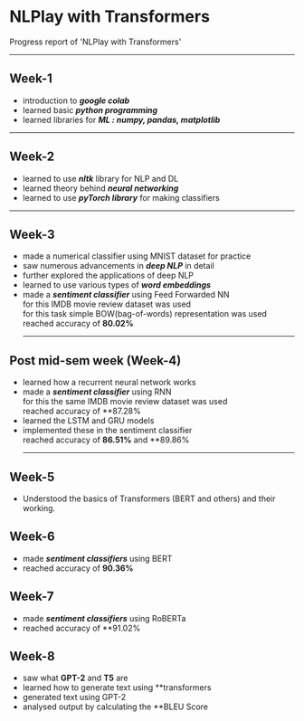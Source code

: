 # NLPlay with Transformers
Progress report of 'NLPlay with Transformers'
<hr>

## Week-1
- introduction to ***google colab***
- learned basic ***python programming***
- learned libraries for ***ML : numpy, pandas, matplotlib***
<hr>

## Week-2
- learned to use ***nltk*** library for NLP and DL
- learned theory behind ***neural networking***
- learned to use ***pyTorch library*** for making classifiers
<hr>

## Week-3
- made a numerical classifier using MNIST dataset for practice
- saw numerous advancements in ***deep NLP*** in detail
- further explored the applications of deep NLP
- learned to use various types of ***word embeddings***
- made a ***sentiment classifier*** using Feed Forwarded NN <br> 
  for this IMDB movie review dataset was used <br>
  for this task simple BOW(bag-of-words) representation was used
  reached accuracy of **80.02%**
  <hr>

## Post mid-sem week (Week-4)
- learned how a recurrent neural network works
- made a ***sentiment classifier*** using RNN <br>
  for this the same IMDB movie review dataset was used <br>
  reached accuracy of **87.28%
- learned the LSTM and GRU models
- implemented these in the sentiment classifier <br>
  reached accuracy of **86.51%** and **89.86%
  <hr>
  
## Week-5
- Understood the basics of Transformers (BERT and others) and their working.

## Week-6
- made ***sentiment classifiers*** using BERT
- reached accuracy of **90.36%**

## Week-7
- made ***sentiment classifiers*** using RoBERTa
- reached accuracy of **91.02%

## Week-8
- saw what **GPT-2** and **T5** are
- learned how to generate text using **transformers
- generated text using GPT-2 
- analysed output by calculating the **BLEU Score
